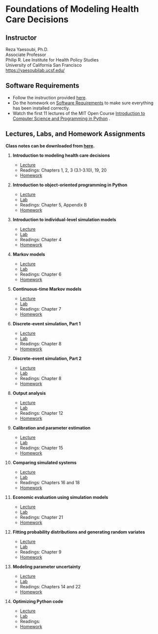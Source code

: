 # Foundations of Modeling Health Care Decisions


## Instructor

Reza Yaesoubi, Ph.D.\
Associate Professor\
Philip R. Lee Institute for Health Policy Studies\
University of California San Francisco\
https://yaesoubilab.ucsf.edu/

## Software Requirements
- Follow the instruction provided [here](files/software_requirement.md).
- Do the homework on [Software Requirements](https://classroom.github.com/a/-iB92UDl) to make sure everything has been installed correctly. 
- Watch the first 11 lectures of the MIT Open Course [Introduction to Computer Science and Programming in Python](https://ocw.mit.edu/courses/electrical-engineering-and-computer-science/6-0001-introduction-to-computer-science-and-programming-in-python-fall-2016/lecture-videos/) . 

## Lectures, Labs, and Homework Assignments

**Class notes can be downloaded from [here](https://ucsfonline-my.sharepoint.com/:b:/g/personal/reza_yaesoubi_ucsf_edu/ES1AqbsqHzVBtkAhtPQkkigBhedkzaydJtVzfmAs1Uoj0g?e=zsgdSB).**

1. **Introduction to modeling health care decisions**
   - [Lecture](https://ucsfonline-my.sharepoint.com/:v:/g/personal/reza_yaesoubi_ucsf_edu/EcZgRp6b1tdMqDdGhAWp4ocBMZHzPyVDKNNyTWez2hVBMQ?e=TcVJc2)
   - Readings: Chapters 1, 2, 3 (3.1-3.10), 19, 20
   - [Homework](https://classroom.github.com/a/Xb2zfzZY)

2. **Introduction to object-oriented programming in Python**
   - [Lecture](https://ucsfonline-my.sharepoint.com/:v:/g/personal/reza_yaesoubi_ucsf_edu/EdilAnioDmtEl4r-T6Sm0hYBWsV22jmARe5iZqAPpzkVKg?e=nPbHDo)
   - [Lab](https://classroom.github.com/a/rymIKm9x)
   - Readings: Chapter 5, Appendix B
   - [Homework](https://classroom.github.com/a/j3TcBU8s)

3. **Introduction to individual-level simulation models**
   - [Lecture](https://ucsfonline-my.sharepoint.com/:v:/g/personal/reza_yaesoubi_ucsf_edu/EZEm0DqdT4tFo9r6pRBvE90Bd9mZCaneq3SqyPrTYgc4IA?e=vB8QuY)
   - [Lab](https://classroom.github.com/a/E0hRmVyw)
   - Readings: Chapter 4
   - [Homework]()

4. **Markov models**
   - [Lecture]()
   - [Lab]()
   - Readings: Chapter 6 
   - [Homework]()

5. **Continuous-time Markov models**
    - [Lecture]()
    - [Lab]()
    - Readings: Chapter 7
    - [Homework]()

6. **Discrete-event simulation, Part 1**
    - [Lecture]()
    - [Lab]()
    - Readings: Chapter 8
    - [Homework]()

7. **Discrete-event simulation, Part 2**
    - [Lecture]()
    - [Lab]()
    - Readings: Chapter 8
    - [Homework]()

8. **Output analysis**
    - [Lecture]()
    - [Lab]()
    - Readings: Chapter 12
    - [Homework]()

9. **Calibration and parameter estimation**
    - [Lecture]()
    - [Lab]()
    - Readings: Chapter 15
    - [Homework]()

10. **Comparing simulated systems**
    - [Lecture]()
    - [Lab]()
    - Readings: Chapters 16 and 18
    - [Homework]()

11. **Economic evaluation using simulation models**
    - [Lecture]()
    - [Lab]()
    - Readings: Chapter 21
    - [Homework]()

12. **Fitting probability distributions and generating random variates**
    - [Lecture]()
    - [Lab]()
    - Readings: Chapter 9
    - [Homework]()

13. **Modeling parameter uncertainty**
    - [Lecture]()
    - [Lab]()
    - Readings: Chapters 14 and 22
    - [Homework]()

14. **Optimizing Python code**
    - [Lecture]()
    - [Lab]()
    - Readings: 
    - [Homework]()
